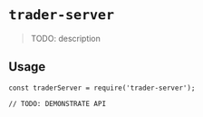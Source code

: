 # `trader-server`

> TODO: description

## Usage

```
const traderServer = require('trader-server');

// TODO: DEMONSTRATE API
```
